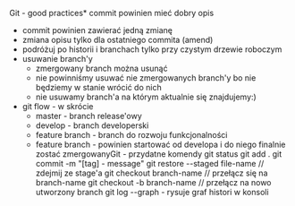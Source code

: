 Git - good practices* commit powinien mieć dobry opis
* commit powinien zawierać jedną zmianę
* zmiana opisu tylko dla ostatniego commita (amend)
* podróżuj po historii i branchach tylko przy czystym drzewie roboczym
* usuwanie branch'y 
    * zmergowany branch można usunąć
    * nie powinniśmy usuwać nie zmergowanych branch'y bo nie będziemy w stanie wrócić do nich
    * nie usuwamy branch'a na którym aktualnie się znajdujemy:)
* git flow - w skrócie
    * master - branch release'owy
    * develop - branch developerski
    * feature branch - branch do rozwoju funkcjonalności
    * feature branch - powinien startować od developa i do niego finalnie zostać zmergowanyGit - przydatne komendy
git status
git add .
git commit -m "[tag] - message"
git restore --staged file-name // zdejmij ze stage'a
git checkout branch-name // przełącz się na branch-name
git checkout -b branch-name // przełącz na nowo utworzony branch
git log --graph - rysuje graf histori w konsoli